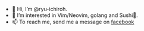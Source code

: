 - 👋 Hi, I’m @ryu-ichiroh.
- 👀 I’m interested in Vim/Neovim, golang and Sushi🍣.
- 📫 To reach me, send me a message on [facebook](https://www.facebook.com/profile.php?id=100088840962721)

<!---
ryuichiroh/ryuichiroh is a ✨ special ✨ repository because its `README.md` (this file) appears on your GitHub profile.
You can click the Preview link to take a look at your changes.
--->
